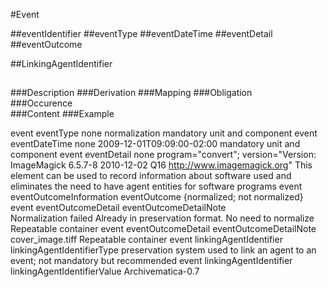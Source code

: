 #Event

##eventIdentifier
##eventType
##eventDateTime
##eventDetail
##eventOutcome

##LinkingAgentIdentifier

##
###Description
###Derivation
###Mapping
###Obligation	
###Occurence	
###Content
###Example


event	eventType	none	normalization	mandatory unit and component
event	eventDateTime	none	2009-12-01T09:09:00-02:00	mandatory unit and component
event	eventDetail	none	program="convert"; version="Version: ImageMagick 6.5.7-8 2010-12-02 Q16 http://www.imagemagick.org"	This element can be used to record information about software used and eliminates the need to have agent entities for software programs
event	eventOutcomeInformation	eventOutcome	{normalized; not normalized}	
event	eventOutcomeDetail	eventOutcomeDetailNote	
Normalization failed
Already in preservation format. No need to normalize
Repeatable container
event	eventOutcomeDetail	eventOutcomeDetailNote	cover_image.tiff	Repeatable container
event	linkingAgentIdentifier	linkingAgentIdentifierType	preservation system	used to link an agent to an event; not mandatory but recommended
event	linkingAgentIdentifier	linkingAgentIdentifierValue	Archivematica-0.7
